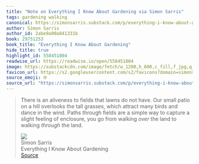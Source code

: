 ```yaml
---
title: "Note on Everything I Know About Gardening via Simon Sarris"
tags: gardening walking
canonical: https://simonsarris.substack.com/p/everything-i-know-about-gardening?utm_source=substack&utm_medium=email
author: Simon Sarris
author_id: 2abe9a00a841331b
book: 29751253
book_title: "Everything I Know About Gardening"
hide_title: true
highlight_id: 558451804
readwise_url: https://readwise.io/open/558451804
image: https://substackcdn.com/image/fetch/w_1200,h_600,c_fill,f_jpg,q_auto:good,fl_progressive:steep,g_auto/https%3A%2F%2Fsubstack-post-media.s3.amazonaws.com%2Fpublic%2Fimages%2Fcbdb9e3d-af76-482a-b800-7b209cfb1ee2_2679x2360.jpeg
favicon_url: https://s2.googleusercontent.com/s2/favicons?domain=simonsarris.substack.com
source_emoji: 🌐
source_url: "https://simonsarris.substack.com/p/everything-i-know-about-gardening?utm_source=substack&utm_medium=email#:~:text=There%20is%20an,*through*%20the%20land."
---
```


> There is an aliveness to fields that lawns do not have. Our small patio on a hill overlooks the tall grasses, which attract many birds and dance in the wind. Paths through fields are a simple way to capture a slight feeling of enclosure, you go from walking *over* the land to walking *through* the land.
> <div class="quoteback-footer"><div class="quoteback-avatar"><img class="mini-favicon" src="https://s2.googleusercontent.com/s2/favicons?domain=simonsarris.substack.com"></div><div class="quoteback-metadata"><div class="metadata-inner"><span style="display:none">FROM:</span><div aria-label="Simon Sarris" class="quoteback-author"> Simon Sarris</div><div aria-label="Everything I Know About Gardening" class="quoteback-title"> Everything I Know About Gardening</div></div></div><div class="quoteback-backlink"><a target="_blank" aria-label="go to the full text of this quotation" rel="noopener" href="https://simonsarris.substack.com/p/everything-i-know-about-gardening?utm_source=substack&utm_medium=email#:~:text=There%20is%20an,*through*%20the%20land." class="quoteback-arrow"> Source</a></div></div>
